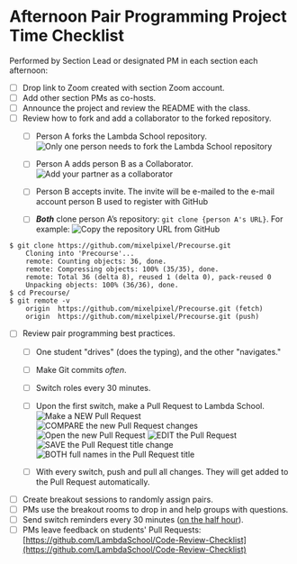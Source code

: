 # Afternoon Pair Programming Project Time Checklist

Performed by Section Lead or designated PM in each section each afternoon:

- [ ] Drop link to Zoom created with section Zoom account.
- [ ] Add other section PMs as co-hosts.
- [ ] Announce the project and review the README with the class.
- [ ] Review how to fork and add a collaborator to the forked repository.
	- [ ] Person A forks the Lambda School repository.
		![Only one person needs to fork the Lambda School repository](https://github.com/LambdaSchool/Instruction-Checklists/raw/master/img/fork.png)

	- [ ] Person A adds person B as a Collaborator.
		![Add your partner as a collaborator](https://github.com/LambdaSchool/Instruction-Checklists/raw/master/img/add-collaborator.png)

	- [ ] Person B accepts invite. The invite will be e-mailed to the e-mail account person B used to register with GitHub
	- [ ] _**Both**_ clone person A’s repository: `git clone {person A's URL}`. For example:
		![Copy the repository URL from GitHub](https://github.com/LambdaSchool/Instruction-Checklists/raw/master/img/copy-url.png)

```console
$ git clone https://github.com/mixelpixel/Precourse.git
	Cloning into 'Precourse'...
	remote: Counting objects: 36, done.
	remote: Compressing objects: 100% (35/35), done.
	remote: Total 36 (delta 8), reused 1 (delta 0), pack-reused 0
	Unpacking objects: 100% (36/36), done.
$ cd Precourse/
$ git remote -v
	origin	https://github.com/mixelpixel/Precourse.git (fetch)
	origin	https://github.com/mixelpixel/Precourse.git (push)
```

- [ ] Review pair programming best practices.
	- [ ] One student "drives" (does the typing), and the other "navigates."
	- [ ] Make Git commits _often_.
	- [ ] Switch roles every 30 minutes.
	- [ ] Upon the first switch, make a Pull Request to Lambda School.
		![Make a NEW Pull Request](https://github.com/LambdaSchool/Instruction-Checklists/raw/master/img/new-Pull-Request.png)
		![COMPARE the new Pull Request changes](https://github.com/LambdaSchool/Instruction-Checklists/raw/master/img/compare-Pull-Request-changes.png)
		![Open the new Pull Request](https://github.com/LambdaSchool/Instruction-Checklists/raw/master/img/open-Pull-Request.png)
		![EDIT the Pull Request](https://github.com/LambdaSchool/Instruction-Checklists/raw/master/img/edit-PR-title.png)
		![SAVE the Pull Request title change](https://github.com/LambdaSchool/Instruction-Checklists/raw/master/img/save-PR-title-change.png)
		![BOTH full names in the Pull Request title](https://github.com/LambdaSchool/Instruction-Checklists/raw/master/img/both-full-names-in-PR-title.png)

	- [ ] With every switch, push and pull all changes. They will get added to the Pull Request automatically.
- [ ] Create breakout sessions to randomly assign pairs.
- [ ] PMs use the breakout rooms to drop in and help groups with questions.
- [ ] Send switch reminders every 30 minutes ([on the half hour](https://en.wiktionary.org/wiki/on_the_half_hour)).
- [ ] PMs leave feedback on students' Pull Requests: [https://github.com/LambdaSchool/Code-Review-Checklist](https://github.com/LambdaSchool/Code-Review-Checklist)
